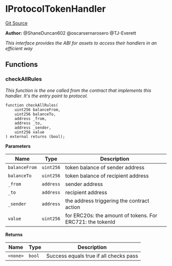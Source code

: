 # IProtocolTokenHandler
[Git Source](https://github.com/thrackle-io/tron/blob/a0f5ead5c8fc9d4614336dc446184e42c1f4b0fa/src/client/token/IProtocolTokenHandler.sol)

**Author:**
@ShaneDuncan602 @oscarsernarosero @TJ-Everett

*This interface provides the ABI for assets to access their handlers in an efficient way*


## Functions
### checkAllRules

*This function is the one called from the contract that implements this handler. It's the entry point to protocol.*


```solidity
function checkAllRules(
    uint256 balanceFrom,
    uint256 balanceTo,
    address _from,
    address _to,
    address _sender,
    uint256 value
) external returns (bool);
```
**Parameters**

|Name|Type|Description|
|----|----|-----------|
|`balanceFrom`|`uint256`|token balance of sender address|
|`balanceTo`|`uint256`|token balance of recipient address|
|`_from`|`address`|sender address|
|`_to`|`address`|recipient address|
|`_sender`|`address`|the address triggering the contract action|
|`value`|`uint256`|for ERC20s: the amount of tokens. For ERC721: the tokenId|

**Returns**

|Name|Type|Description|
|----|----|-----------|
|`<none>`|`bool`|Success equals true if all checks pass|


